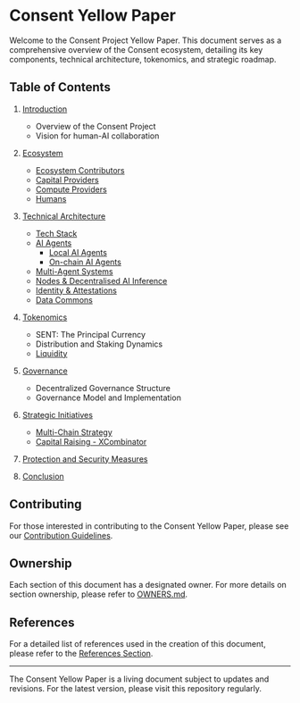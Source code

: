 # Consent Yellow Paper

Welcome to the Consent Project Yellow Paper. This document serves as a comprehensive overview of the Consent ecosystem, detailing its key components, technical architecture, tokenomics, and strategic roadmap.

## Table of Contents

1. [Introduction](introduction.md)
   - Overview of the Consent Project
   - Vision for human-AI collaboration

2. [Ecosystem](ecosystem.md)
   - [Ecosystem Contributors](ecosystem.md#ecosystem-contributors)
   - [Capital Providers](ecosystem.md#capital-providers)
   - [Compute Providers](ecosystem.md#compute-providers)
   - [Humans](ecosystem.md##humans)

3. [Technical Architecture](technical_architecture.md)
   - [Tech Stack](technical_architecture.md#tech-stack)
   - [AI Agents](technical_architecture.md#ai-agents)
      - [Local AI Agents](technical_architecture.md#local-ai-agents)
      - [On-chain AI Agents](technical_architecture.md#on-chain-ai-agents)
   - [Multi-Agent Systems](technical_architecture.md#multi-agent-systems)
   - [Nodes & Decentralised AI Inference](technical_architecture.md#nodes--decentralised-ai-inference)
   - [Identity & Attestations](technical_architecture.md#identity--attestations)
   - [Data Commons](technical_architecture.md#data-commons)

4. [Tokenomics](tokenomics.md)
   - SENT: The Principal Currency
   - Distribution and Staking Dynamics
   - [Liquidity](liquidity.md)

5. [Governance](governance.md)
   - Decentralized Governance Structure
   - Governance Model and Implementation

6. [Strategic Initiatives](strategic_initiatives.md)
   - [Multi-Chain Strategy](strategic_initiatives.md#multi-chain-strategy)
   - [Capital Raising - XCombinator](strategic_initiatives.md#capital-raising---xcombinator-xd)

7. [Protection and Security Measures](protection.md)

8. [Conclusion](conclusion.md)

## Contributing

For those interested in contributing to the Consent Yellow Paper, please see our [Contribution Guidelines](CONTRIBUTING.md).

## Ownership

Each section of this document has a designated owner. For more details on section ownership, please refer to [OWNERS.md](OWNERS.md).

## References

For a detailed list of references used in the creation of this document, please refer to the [References Section](./section_references.md).

---

The Consent Yellow Paper is a living document subject to updates and revisions. For the latest version, please visit this repository regularly.
